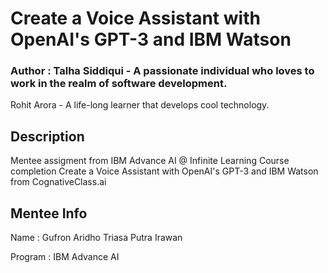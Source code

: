 # Create a Voice Assistant with OpenAI's GPT-3 and IBM Watson

### Author : Talha Siddiqui - A passionate individual who loves to work in the realm of software development.
Rohit Arora - A life-long learner that develops cool technology.

## Description
Mentee assigment from IBM Advance AI @ Infinite Learning Course completion Create a Voice Assistant with OpenAI's GPT-3 and IBM Watson from CognativeClass.ai

## Mentee Info

Name : Gufron Aridho Triasa Putra Irawan

Program : IBM Advance AI
